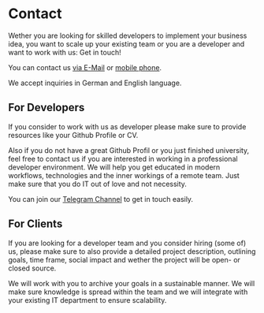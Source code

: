 # Contact

Wether you are looking for skilled developers to implement your business idea, you want to scale up your existing team or you are a developer and want to work with us: Get in touch!

You can contact us [via E-Mail](mailto:service@webcraft-media.de) or [mobile phone](tel://+4915784841600).

We accept inquiries in German and English language.

## For Developers

If you consider to work with us as developer please make sure to provide resources like your Github Profile or CV.

Also if you do not have a great Github Profil or you just finished university, feel free to contact us if you are interested in working in a professional developer environment. We will help you get educated in modern workflows, technologies and the inner workings of a remote team. Just make sure that you do IT out of love and not necessity.

You can join our [Telegram Channel](https://t.me/+A3XAurSG9ws3NjE6) to get in touch easily.

## For Clients

If you are looking for a developer team and you consider hiring (some of) us, please make sure to also provide a detailed project description, outlining goals, time frame, social impact and wether the project will be open- or closed source.

We will work with you to archive your goals in a sustainable manner. We will make sure knowledge is spread within the team and we will integrate with your existing IT department to ensure scalability.